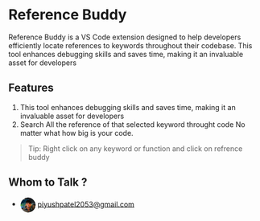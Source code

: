 # Reference Buddy
Reference Buddy is a VS Code extension designed to help developers efficiently locate references to keywords throughout their codebase. This tool enhances debugging skills and saves time, making it an invaluable asset for developers

## Features

1. This tool enhances debugging skills and saves time, making it an invaluable asset for developers
2. Search All the reference of that selected keyword throught code No matter what how big is your code.

> Tip: Right click on any keyword or function and click on refrence buddy


## Whom to Talk ?
- <img src="./documentation/ME.png" alt="Piyush Patel" style="border-radius: 50%; width: 30px; height: 30px; vertical-align: middle;"/> piyushpatel2053@gmail.com

